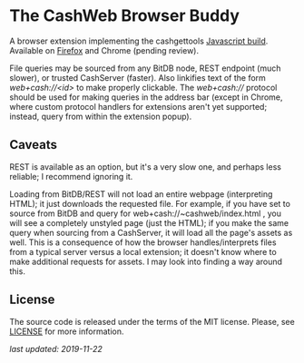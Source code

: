 # The CashWeb Browser Buddy

A browser extension implementing the cashgettools [Javascript build](https://github.com/kentjhall/cashweb#build-to-javascript-webassembly).<br>
Available on [Firefox](https://addons.mozilla.org/en-US/firefox/addon/cashweb-bb/?src=search) and Chrome (pending review).

File queries may be sourced from any BitDB node, REST endpoint (much slower), or trusted CashServer (faster). Also linkifies text of the form *web+cash://\<id\>* to make properly clickable. The *web+cash://* protocol should be used for making queries in the address bar (except in Chrome, where custom protocol handlers for extensions aren't yet supported; instead, query from within the extension popup).


## Caveats

REST is available as an option, but it's a very slow one, and perhaps less reliable; I recommend ignoring it.

Loading from BitDB/REST will not load an entire webpage (interpreting HTML); it just downloads the requested file. For example, if you have set to source from BitDB and query for web+cash://~cashweb/index.html , you will see a completely unstyled page (just the HTML); if you make the same query when sourcing from a CashServer, it will load all the page's assets as well. This is a consequence of how the browser handles/interprets files from a typical server versus a local extension; it doesn't know where to make additional requests for assets. I may look into finding a way around this.


## License

The source code is released under the terms of the MIT license.  Please, see
[LICENSE](./LICENSE) for more information.


*last updated: 2019-11-22*
